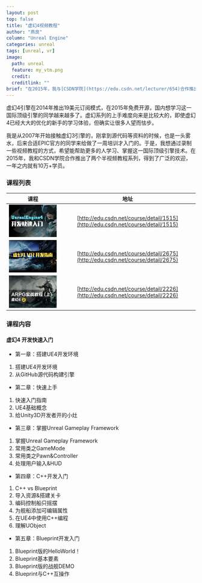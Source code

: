 ```yaml
---
layout: post
top: false
title: "虚幻4视频教程"
author: "燕良"
column: "Unreal Engine"
categories: unreal
tags: [unreal, vr]
image:
  path: unreal
  feature: my_vtm.png
  credit: 
  creditlink: ""
brief: "在2015年，我与[CSDN学院](https://edu.csdn.net/lecturer/654)合作推出的系列虚幻4入门教程，希望能够帮助更多的同学克服虚幻引擎上手难度大的问题。" 
---
```


虚幻4引擎在2014年推出19美元订阅模式，在2015年免费开源，国内想学习这一国际顶级引擎的同学越来越多了。虚幻系列的上手难度向来是比较大的，即使虚幻4已经大大的优化的新手的学习体验，但确实让很多人望而怯步。  

我是从2007年开始接触虚幻3引擎的，刚拿到源代码等资料的时候，也是一头雾水，后来合适EPIC官方的同学来给做了一周培训才入门的。于是，我想通过录制一些视频教程的方式，希望能帮助更多的人学习、掌握这一国际顶级引擎技术。在2015年，我和CSDN学院合作推出了两个半视频教程系列，得到了广泛的欢迎，一年之内就有10万+学员。

### 课程列表

|课程|地址|
|:--:|:--:|
|![虚幻4 开发快速入门](/assets/img/unreal/vtm-quickstart.jpg)|[http://edu.csdn.net/course/detail/1515](http://edu.csdn.net/course/detail/1515)|
|![虚幻4 VR开发指南](/assets/img/unreal/vtm-vrguide.jpg)|[http://edu.csdn.net/course/detail/2675](http://edu.csdn.net/course/detail/2675)|
|![虚幻4 ARPG实战教程(上)](/assets/img/unreal/vtm-arpg1.jpg)|[http://edu.csdn.net/course/detail/2226](http://edu.csdn.net/course/detail/2226)|

### 课程内容

#### 虚幻4 开发快速入门

* 第一章：搭建UE4开发环境
1. 搭建UE4开发环境  
2. 从GitHub源代码构建引擎  

* 第二章：快速上手
1. 快速入门指南  
2. UE4基础概念  
3. 给Unity3D开发者开的小灶  

* 第三章：掌握Unreal Gameplay Framework
1. 掌握Unreal Gameplay Framework  
2. 常用类之GameMode
3. 常用类之Pawn&Controller  
4. 处理用户输入&HUD  

* 第四章：C++开发入门
1. C++ vs Blueprint  
2. 导入资源&搭建关卡
3. 编码控制船只摇摆
4. 为舰船添加可编辑属性
5. 在UE4中使用C++编程
6. 理解UObject

* 第五章：Blueprint开发入门
1. Blueprint版的HelloWorld！
2. Blueprint基本要素
3. Blueprint版的战舰DEMO
4. Blueprint与C++互操作
